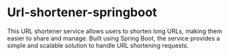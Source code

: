 # Url-shortener-springboot
This URL shortener service allows users to shorten long URLs, making them easier to share and manage. Built using Spring Boot, the service provides a simple and scalable solution to handle URL shortening requests.
